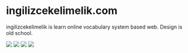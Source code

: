 # ingilizcekelimelik.com

ingilizcekelimelik is learn online vocabulary system based web. 
Design is old school.


<img src="Screenshots/1.png">

<img src="Screenshots/2.png">

<img src="Screenshots/3.png">

<img src="Screenshots/4.png">


